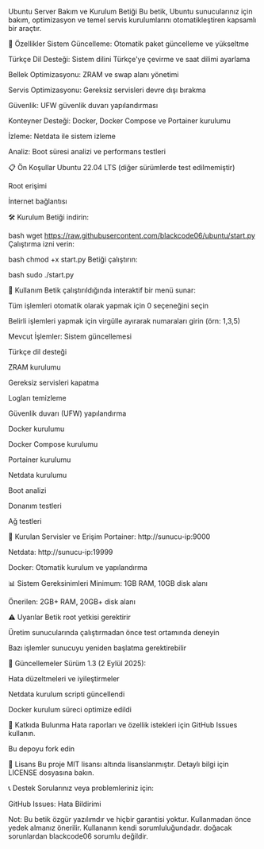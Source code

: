 Ubuntu Server Bakım ve Kurulum Betiği
Bu betik, Ubuntu sunucularınız için bakım, optimizasyon ve temel servis kurulumlarını otomatikleştiren kapsamlı bir araçtır.

🚀 Özellikler
Sistem Güncelleme: Otomatik paket güncelleme ve yükseltme

Türkçe Dil Desteği: Sistem dilini Türkçe'ye çevirme ve saat dilimi ayarlama

Bellek Optimizasyonu: ZRAM ve swap alanı yönetimi

Servis Optimizasyonu: Gereksiz servisleri devre dışı bırakma

Güvenlik: UFW güvenlik duvarı yapılandırması

Konteyner Desteği: Docker, Docker Compose ve Portainer kurulumu

İzleme: Netdata ile sistem izleme

Analiz: Boot süresi analizi ve performans testleri

📋 Ön Koşullar
Ubuntu 22.04 LTS (diğer sürümlerde test edilmemiştir)

Root erişimi

İnternet bağlantısı

🛠️ Kurulum
Betiği indirin:

bash
wget https://raw.githubusercontent.com/blackcode06/ubuntu/start.py
Çalıştırma izni verin:

bash
chmod +x start.py
Betiği çalıştırın:

bash
sudo ./start.py

📝 Kullanım
Betik çalıştırıldığında interaktif bir menü sunar:

Tüm işlemleri otomatik olarak yapmak için 0 seçeneğini seçin

Belirli işlemleri yapmak için virgülle ayırarak numaraları girin (örn: 1,3,5)

Mevcut İşlemler:
Sistem güncellemesi

Türkçe dil desteği

ZRAM kurulumu

Gereksiz servisleri kapatma

Logları temizleme

Güvenlik duvarı (UFW) yapılandırma

Docker kurulumu

Docker Compose kurulumu

Portainer kurulumu

Netdata kurulumu

Boot analizi

Donanım testleri

Ağ testleri

🔧 Kurulan Servisler ve Erişim
Portainer: http://sunucu-ip:9000

Netdata: http://sunucu-ip:19999

Docker: Otomatik kurulum ve yapılandırma

📊 Sistem Gereksinimleri
Minimum: 1GB RAM, 10GB disk alanı

Önerilen: 2GB+ RAM, 20GB+ disk alanı

⚠️ Uyarılar
Betik root yetkisi gerektirir

Üretim sunucularında çalıştırmadan önce test ortamında deneyin

Bazı işlemler sunucuyu yeniden başlatma gerektirebilir

🔄 Güncellemeler
Sürüm 1.3 (2 Eylül 2025):

Hata düzeltmeleri ve iyileştirmeler

Netdata kurulum scripti güncellendi

Docker kurulum süreci optimize edildi

🤝 Katkıda Bulunma
Hata raporları ve özellik istekleri için GitHub Issues kullanın.

Bu depoyu fork edin

📜 Lisans
Bu proje MIT lisansı altında lisanslanmıştır. Detaylı bilgi için LICENSE dosyasına bakın.

📞 Destek
Sorularınız veya problemleriniz için:

GitHub Issues: Hata Bildirimi

Not: Bu betik özgür yazılımdır ve hiçbir garantisi yoktur. Kullanmadan önce yedek almanız önerilir. Kullananın kendi sorumluluğundadır. doğacak sorunlardan blackcode06 sorumlu değildir.

